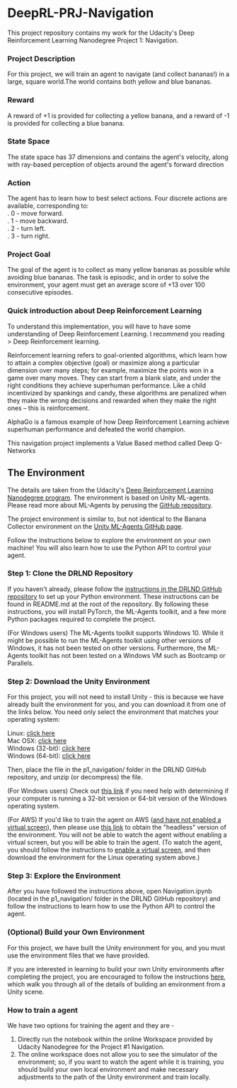 # DeepRL-PRJ-Navigation
This project repository contains my work for the Udacity's Deep Reinforcement Learning Nanodegree Project 1: Navigation.

### Project Description
For this project, we will train an agent to navigate (and collect bananas!) in a large, square world.The world contains both yellow and blue bananas.

### Reward
A reward of +1 is provided for collecting a yellow banana, and a reward of -1 is provided for collecting a blue banana. 

### State Space
The state space has 37 dimensions and contains the agent's velocity, along with ray-based perception of objects around the agent's forward direction

### Action
The agent has to learn how to best select actions. Four discrete actions are available, corresponding to:<br/>
. 0 - move forward.<br/>
. 1 - move backward.<br/>
. 2 - turn left.<br/>
. 3 - turn right.<br/>

### Project Goal
The goal of the agent is to collect as many yellow bananas as possible while avoiding blue bananas. 
The task is episodic, and in order to solve the environment, your agent must get an average score of +13 over 100 consecutive episodes.

### Quick introduction about Deep Reinforcement Learning

To understand this implementation, you will have to have some understanding of Deep Reinforcement Learning. I recommend you  reading > Deep Reinforcement learning.

Reinforcement learning refers to goal-oriented algorithms, which learn how to attain a complex objective (goal) or maximize along a particular dimension over many steps; for example, maximize the points won in a game over many moves. They can start from a blank slate, and under the right conditions they achieve superhuman performance. Like a child incentivized by spankings and candy, these algorithms are penalized when they make the wrong decisions and rewarded when they make the right ones – this is reinforcement.

AlphaGo is a famous example of how Deep Reinforcement Learning achieve superhuman performance and defeated the world champion.

This navigation project implements a Value Based method called Deep Q-Networks

## The Environment
The details are taken from the Udacity's [Deep Reinforcement Learning Nanodegree program](https://www.udacity.com/course/deep-reinforcement-learning-nanodegree--nd893/ "Deep Reinforcement Learning Nanodegree program").
The environment is based on Unity ML-agents. Please read more about ML-Agents by perusing the [GitHub repository](https://github.com/Unity-Technologies/ml-agents/ "GitHub repository title").

The project environment is similar to, but not identical to the Banana Collector environment on the [Unity ML-Agents GitHub page](https://github.com/Unity-Technologies/ml-agents/blob/master/docs/Learning-Environment-Examples.md#banana-collector/ "Unity ML-Agents GitHub page").

Follow the instructions below to explore the environment on your own machine! You will also learn how to use the Python API to control your agent.

### Step 1: Clone the DRLND Repository
If you haven't already, please follow the [instructions in the DRLND GitHub repository](https://github.com/udacity/deep-reinforcement-learning#dependencies/ "instructions in the DRLND GitHub repository") to set up your Python environment. These instructions can be found in README.md at the root of the repository. By following these instructions, you will install PyTorch, the ML-Agents toolkit, and a few more Python packages required to complete the project.

(For Windows users) The ML-Agents toolkit supports Windows 10. While it might be possible to run the ML-Agents toolkit using other versions of Windows, it has not been tested on other versions. Furthermore, the ML-Agents toolkit has not been tested on a Windows VM such as Bootcamp or Parallels.

### Step 2: Download the Unity Environment
For this project, you will not need to install Unity - this is because we have already built the environment for you, and you can download it from one of the links below. You need only select the environment that matches your operating system:<br/>

Linux: [click here](https://s3-us-west-1.amazonaws.com/udacity-drlnd/P1/Banana/Banana_Linux.zip/ "click here")<br/>
Mac OSX: [click here](https://s3-us-west-1.amazonaws.com/udacity-drlnd/P1/Banana/Banana.app.zip/ "click here")<br/>
Windows (32-bit): [click here](https://s3-us-west-1.amazonaws.com/udacity-drlnd/P1/Banana/Banana_Windows_x86.zip/ "click here")<br/>
Windows (64-bit): [click here](https://s3-us-west-1.amazonaws.com/udacity-drlnd/P1/Banana/Banana_Windows_x86_64.zip/ "click here")<br/>

Then, place the file in the p1_navigation/ folder in the DRLND GitHub repository, and unzip (or decompress) the file.

(For Windows users) Check out [this link](https://support.microsoft.com/en-us/help/827218/how-to-determine-whether-a-computer-is-running-a-32-bit-version-or-64/ "this link") if you need help with determining if your computer is running a 32-bit version or 64-bit version of the Windows operating system.

(For AWS) If you'd like to train the agent on AWS ([and have not enabled a virtual screen](https://github.com/Unity-Technologies/ml-agents/blob/master/docs/Training-on-Amazon-Web-Service.md\ "and have not enabled a virtual screen")), then please use [this link](https://s3-us-west-1.amazonaws.com/udacity-drlnd/P1/Banana/Banana_Linux_NoVis.zip/ "this link") to obtain the "headless" version of the environment. You will not be able to watch the agent without enabling a virtual screen, but you will be able to train the agent. (To watch the agent, you should follow the instructions to [enable a virtual screen](https://github.com/Unity-Technologies/ml-agents/blob/master/docs/Training-on-Amazon-Web-Service.md/ "enable a virtual screen"), and then download the environment for the Linux operating system above.)

### Step 3: Explore the Environment
After you have followed the instructions above, open Navigation.ipynb (located in the p1_navigation/ folder in the DRLND GitHub repository) and follow the instructions to learn how to use the Python API to control the agent.

### (Optional) Build your Own Environment

For this project, we have built the Unity environment for you, and you must use the environment files that we have provided.

If you are interested in learning to build your own Unity environments after completing the project, you are encouraged to follow the instructions [here](https://github.com/Unity-Technologies/ml-agents/blob/master/docs/Getting-Started-with-Balance-Ball.md/ "here"), which walk you through all of the details of building an environment from a Unity scene.

### How to train a agent
We have two options for training the agent and they are -
1. Directly run the notebook within the online Workspace provided by Udacity Nanodegree for the  Project #1 Navigation.
2. The online workspace does not allow you to see the simulator of the environment; so, if you want to watch the agent while it is training, you should build your own local environment and make necessary adjustments to the path of the Unity environment and train locally.

